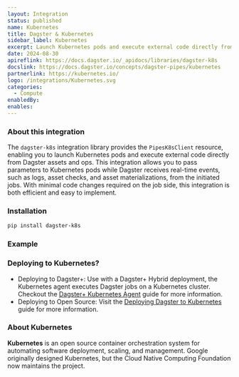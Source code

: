 ```yaml
---
layout: Integration
status: published
name: Kubernetes
title: Dagster & Kubernetes
sidebar_label: Kubernetes
excerpt: Launch Kubernetes pods and execute external code directly from Dagster.
date: 2024-08-30
apireflink: https://docs.dagster.io/_apidocs/libraries/dagster-k8s
docslink: https://docs.dagster.io/concepts/dagster-pipes/kubernetes
partnerlink: https://kubernetes.io/
logo: /integrations/Kubernetes.svg
categories:
  - Compute
enabledBy:
enables:
---
```


### About this integration

The `dagster-k8s` integration library provides the `PipesK8sClient` resource, enabling you to launch Kubernetes pods and execute external code directly from Dagster assets and ops. This integration allows you to pass parameters to Kubernetes pods while Dagster receives real-time events, such as logs, asset checks, and asset materializations, from the initiated jobs. With minimal code changes required on the job side, this integration is both efficient and easy to implement.

### Installation

```bash
pip install dagster-k8s
```

### Example

<CodeExample filePath="integrations/kubernetes.py" language="python" />

### Deploying to Kubernetes?

- Deploying to Dagster+: Use with a Dagster+ Hybrid deployment, the Kubernetes agent executes Dagster jobs on a Kubernetes cluster. Checkout the [Dagster+ Kubernetes Agent](https://docs.dagster.io/dagster-plus/deployment/agents/kubernetes) guide for more information.
- Deploying to Open Source: Visit the [Deploying Dagster to Kubernetes](https://docs.dagster.io/deployment/guides/kubernetes) guide for more information.

### About Kubernetes

**Kubernetes** is an open source container orchestration system for automating software deployment, scaling, and management. Google originally designed Kubernetes, but the Cloud Native Computing Foundation now maintains the project.

